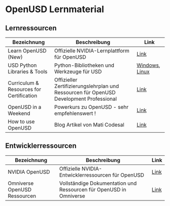 # OpenUSD Lernmaterial

## Lernressourcen

| Bezeichnung | Beschreibung | Link |
|-------------|--------------|------|
| Learn OpenUSD (New) | Offizielle NVIDIA-Lernplattform für OpenUSD | [Link](https://nvidia-omniverse.github.io/LearnOpenUSD) |
| USD Python Libraries & Tools | Python-Bibliotheken und Werkzeuge für USD | [Windows](https://developer.nvidia.com/downloads/USD/usd_binaries/25.05/usd.py311.windows-x86_64.usdview.release-0.25.05-25f3d3d8.zip), [Linux](https://developer.nvidia.com/downloads/USD/usd_binaries/25.05/usd.py311.manylinux_2_35_x86_64.usdview.release@0.25.05-25f3d3d8.zip)|
| Curriculum & Resources for Certification | Offizieller Zertifizierungslehrplan und Ressourcen für OpenUSD Development Professional | [Link](https://www.nvidia.com/en-us/learn/certification/openusd-development-professional/) |
| OpenUSD in a Weekend | Powerkurs zu OpenUSD - sehr empfehlenswert ! | [Link](https://learn-usd.github.io/) |
| How to use OpenUSD | Blog Artikel von Mati Codesal |[Link](https://developer.nvidia.com/blog/how-to-use-openusd/)

## Entwicklerressourcen

| Bezeichnung | Beschreibung | Link |
|-------------|--------------|------|
| NVIDIA OpenUSD | Offizielle NVIDIA-Entwicklerressourcen für OpenUSD | [Link](https://developer.nvidia.com/usd) |
| Omniverse OpenUSD Ressourcen | Vollständige Dokumentation und Ressourcen für OpenUSD in Omniverse | [Link](https://docs.omniverse.nvidia.com/usd/latest/index.html) |
